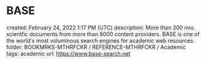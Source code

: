 # BASE

created: February 24, 2022 1:17 PM (UTC)
description: More than 200 mio. scientfic documents from more than 8000 content providers. BASE is one of the world's most voluminous search engines for academic web resources.
folder: BOOKMRKS-MTHRFCKR / REFERENCE-MTHRFCKR / Academic
tags: academic
url: https://www.base-search.net